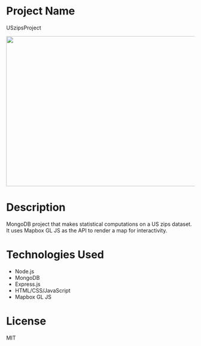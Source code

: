 # Project Name
USzipsProject

<p align="center">
  <img width="680" height="400" src="https://github.com/mariandanGit/USzipsProject/assets/64864410/8d2d8550-d5a8-42f3-8055-52da303047f0">
</p>

# Description
MongoDB project that makes statistical computations on a US zips dataset. It uses Mapbox GL JS as the API to render a map for interactivity.

# Technologies Used
- Node.js
- MongoDB
- Express.js
- HTML/CSS/JavaScript
- Mapbox GL JS

# License
MIT
